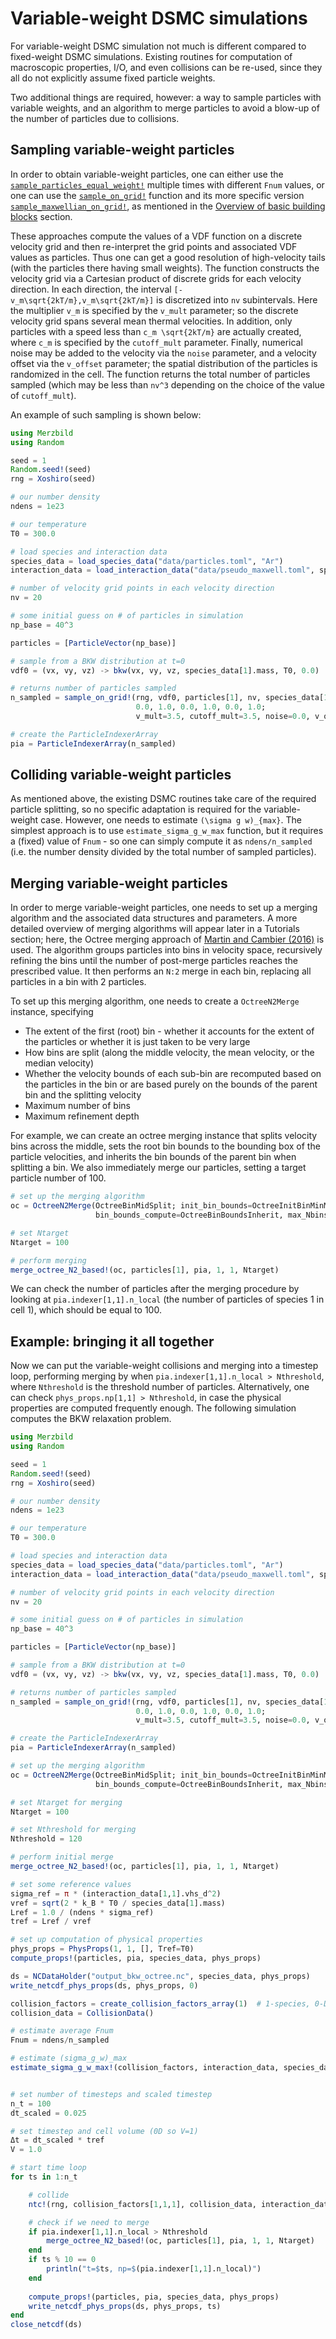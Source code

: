 # Variable-weight DSMC simulations

For variable-weight DSMC simulation not much is different compared to fixed-weight DSMC simulations.
Existing routines for computation of macroscopic properties, I/O, and even collisions can be re-used, since
they all do not explicitly assume fixed particle weights.

Two additional things are required, however: a way to sample particles with variable weights, and
an algorithm to merge particles to avoid a blow-up of the number of particles due to collisions.

## Sampling variable-weight particles
In order to obtain variable-weight particles, one can either use the [`sample_particles_equal_weight!`](@ref)
multiple times with different `Fnum` values, or one can use the 
[`sample_on_grid!`](@ref) function and its more specific version [`sample_maxwellian_on_grid!`](@ref), as mentioned
in the [Overview of basic building blocks](@ref) section.

These approaches compute the values of a VDF function on a discrete velocity grid and then re-interpret the grid points
and associated VDF values as particles. Thus one can get a good resolution of high-velocity tails (with the particles there
having small weights). The function constructs the velocity grid via a Cartesian product of discrete grids for each velocity direction.
In each direction, the interval ``[-v_m\sqrt{2kT/m},v_m\sqrt{2kT/m}]`` is discretized into `nv` subintervals. Here
the multiplier ``v_m`` is specified by the `v_mult` parameter; so the discrete velocity grid spans several mean thermal velocities.
In addition, only particles with a speed less than ``c_m \sqrt{2kT/m}`` are actually created, where ``c_m`` is specified by
the `cutoff_mult` parameter. Finally, numerical noise may be added to the velocity via the `noise` parameter,
and a velocity offset via the `v_offset` parameter; the spatial distribution of the particles is randomized in the cell.
The function returns the total number of particles sampled (which may be less than `nv^3` depending on the choice of the value
of `cutoff_mult`).

An example of such sampling is shown below:
```julia
using Merzbild
using Random

seed = 1
Random.seed!(seed)
rng = Xoshiro(seed)

# our number density
ndens = 1e23 

# our temperature
T0 = 300.0  

# load species and interaction data
species_data = load_species_data("data/particles.toml", "Ar")
interaction_data = load_interaction_data("data/pseudo_maxwell.toml", species_data)

# number of velocity grid points in each velocity direction
nv = 20  

# some initial guess on # of particles in simulation
np_base = 40^3  

particles = [ParticleVector(np_base)]

# sample from a BKW distribution at t=0
vdf0 = (vx, vy, vz) -> bkw(vx, vy, vz, species_data[1].mass, T0, 0.0)

# returns number of particles sampled
n_sampled = sample_on_grid!(rng, vdf0, particles[1], nv, species_data[1].mass, T0, ndens,
                            0.0, 1.0, 0.0, 1.0, 0.0, 1.0;
                            v_mult=3.5, cutoff_mult=3.5, noise=0.0, v_offset=[0.0, 0.0, 0.0])

# create the ParticleIndexerArray
pia = ParticleIndexerArray(n_sampled)
```

## Colliding variable-weight particles
As mentioned above, the existing DSMC routines take care of the required particle splitting, so no specific adaptation is required
for the variable-weight case. However, one needs to estimate ``(\sigma g w)_{max}``. The simplest approach is to
use `estimate_sigma_g_w_max` function, but it requires a (fixed) value of `Fnum` - so one can simply compute it as
`ndens/n_sampled` (i.e. the number density divided by the total number of sampled particles).

## Merging variable-weight particles
In order to merge variable-weight particles, one needs to set up a merging algorithm and the associated
data structures and parameters. A more detailed overview of merging algorithms will appear later in a Tutorials
section; here, the Octree merging approach of [Martin and Cambier (2016)](https://doi.org/10.1016/j.jcp.2016.01.020)
is used. The algorithm groups particles into bins in velocity space, recursively refining the bins until
the number of post-merge particles reaches the prescribed value. It then performs an ``N:2`` merge in each bin,
replacing all particles in a bin with 2 particles.

To set up this merging algorithm, one needs to create a `OctreeN2Merge` instance, specifying
- The extent of the first (root) bin - whether it accounts for the extent of the particles or whether it is just taken to be very large
- How bins are split (along the middle velocity, the mean velocity, or the median velocity)
- Whether the velocity bounds of each sub-bin are recomputed based on the particles in the bin or are based purely on the bounds of the parent bin and the splitting velocity
- Maximum number of bins
- Maximum refinement depth

For example, we can create an octree merging instance that splits velocity bins across the middle,
sets the root bin bounds to the bounding box of the particle velocities, and inherits the bin bounds of the parent
bin when splitting a bin. We also immediately merge our particles, setting a target particle number of 100.

```julia
# set up the merging algorithm
oc = OctreeN2Merge(OctreeBinMidSplit; init_bin_bounds=OctreeInitBinMinMaxVel,
                   bin_bounds_compute=OctreeBinBoundsInherit, max_Nbins=6000)

# set Ntarget
Ntarget = 100

# perform merging
merge_octree_N2_based!(oc, particles[1], pia, 1, 1, Ntarget)
```

We can check the number of particles after the merging procedure by looking at `pia.indexer[1,1].n_local` (the number of particles
of species 1 in cell 1), which should be equal to 100.

## Example: bringing it all together
Now we can put the variable-weight collisions and merging into a timestep loop, performing merging by when `pia.indexer[1,1].n_local > Nthreshold`,
where `Nthreshold` is the threshold number of particles. Alternatively, one can check `phys_props.np[1,1] > Nthreshold`, in case the physical
properties are computed frequently enough. The following simulation computes the BKW relaxation problem.
```julia
using Merzbild
using Random

seed = 1
Random.seed!(seed)
rng = Xoshiro(seed)

# our number density
ndens = 1e23 

# our temperature
T0 = 300.0  

# load species and interaction data
species_data = load_species_data("data/particles.toml", "Ar")
interaction_data = load_interaction_data("data/pseudo_maxwell.toml", species_data)

# number of velocity grid points in each velocity direction
nv = 20  

# some initial guess on # of particles in simulation
np_base = 40^3  

particles = [ParticleVector(np_base)]

# sample from a BKW distribution at t=0
vdf0 = (vx, vy, vz) -> bkw(vx, vy, vz, species_data[1].mass, T0, 0.0)

# returns number of particles sampled
n_sampled = sample_on_grid!(rng, vdf0, particles[1], nv, species_data[1].mass, T0, ndens,
                            0.0, 1.0, 0.0, 1.0, 0.0, 1.0;
                            v_mult=3.5, cutoff_mult=3.5, noise=0.0, v_offset=[0.0, 0.0, 0.0])

# create the ParticleIndexerArray
pia = ParticleIndexerArray(n_sampled)

# set up the merging algorithm
oc = OctreeN2Merge(OctreeBinMidSplit; init_bin_bounds=OctreeInitBinMinMaxVel,
                   bin_bounds_compute=OctreeBinBoundsInherit, max_Nbins=6000)

# set Ntarget for merging
Ntarget = 100

# set Nthreshold for merging
Nthreshold = 120

# perform initial merge
merge_octree_N2_based!(oc, particles[1], pia, 1, 1, Ntarget)

# set some reference values
sigma_ref = π * (interaction_data[1,1].vhs_d^2)
vref = sqrt(2 * k_B * T0 / species_data[1].mass)
Lref = 1.0 / (ndens * sigma_ref)
tref = Lref / vref

# set up computation of physical properties
phys_props = PhysProps(1, 1, [], Tref=T0)
compute_props!(particles, pia, species_data, phys_props)

ds = NCDataHolder("output_bkw_octree.nc", species_data, phys_props)
write_netcdf_phys_props(ds, phys_props, 0)

collision_factors = create_collision_factors_array(1)  # 1-species, 0-D
collision_data = CollisionData()

# estimate average Fnum
Fnum = ndens/n_sampled

# estimate (sigma_g_w)_max
estimate_sigma_g_w_max!(collision_factors, interaction_data, species_data, [T0], Fnum)


# set number of timesteps and scaled timestep
n_t = 100
dt_scaled = 0.025

# set timestep and cell volume (0D so V=1)
Δt = dt_scaled * tref
V = 1.0

# start time loop
for ts in 1:n_t

    # collide
    ntc!(rng, collision_factors[1,1,1], collision_data, interaction_data, particles[1], pia, 1, 1, Δt, V)

    # check if we need to merge
    if pia.indexer[1,1].n_local > Nthreshold
        merge_octree_N2_based!(oc, particles[1], pia, 1, 1, Ntarget)
    end
    if ts % 10 == 0
        println("t=$ts, np=$(pia.indexer[1,1].n_local)")
    end
    
    compute_props!(particles, pia, species_data, phys_props)
    write_netcdf_phys_props(ds, phys_props, ts)
end
close_netcdf(ds)
```